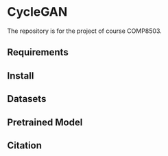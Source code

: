 # CycleGAN
The repository is for the project of course COMP8503.

## Requirements


## Install 


## Datasets

## Pretrained Model

## Citation
